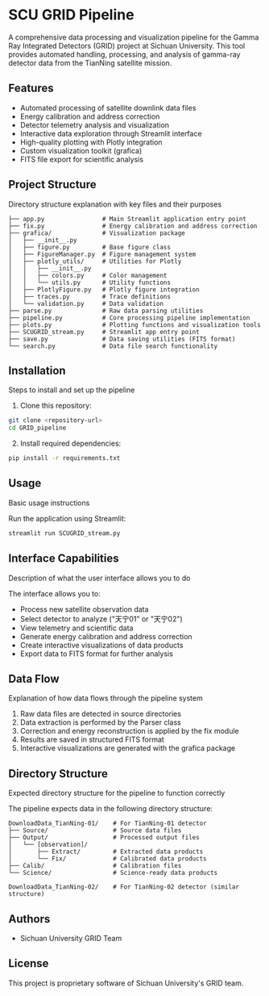 # SCU GRID Pipeline

A comprehensive data processing and visualization pipeline for the Gamma Ray Integrated Detectors (GRID) project at Sichuan University. This tool provides automated handling, processing, and analysis of gamma-ray detector data from the TianNing satellite mission.

## Features

- Automated processing of satellite downlink data files
- Energy calibration and address correction
- Detector telemetry analysis and visualization
- Interactive data exploration through Streamlit interface
- High-quality plotting with Plotly integration
- Custom visualization toolkit (grafica)
- FITS file export for scientific analysis

## Project Structure

Directory structure explanation with key files and their purposes

```
├── app.py                # Main Streamlit application entry point
├── fix.py                # Energy calibration and address correction
├── grafica/              # Visualization package
│   ├── __init__.py
│   ├── figure.py         # Base figure class
│   ├── FigureManager.py  # Figure management system
│   ├── plotly_utils/     # Utilities for Plotly
│   │   ├── __init__.py
│   │   ├── colors.py     # Color management
│   │   └── utils.py      # Utility functions
│   ├── PlotlyFigure.py   # Plotly figure integration
│   ├── traces.py         # Trace definitions
│   └── validation.py     # Data validation
├── parse.py              # Raw data parsing utilities
├── pipeline.py           # Core processing pipeline implementation
├── plots.py              # Plotting functions and visualization tools
├── SCUGRID_stream.py     # Streamlit app entry point
├── save.py               # Data saving utilities (FITS format)
└── search.py             # Data file search functionality
```

## Installation

Steps to install and set up the pipeline

1. Clone this repository:

```bash
git clone <repository-url>
cd GRID_pipeline
```

2. Install required dependencies:

```bash
pip install -r requirements.txt
```

## Usage

Basic usage instructions

Run the application using Streamlit:

```bash
streamlit run SCUGRID_stream.py
```

## Interface Capabilities

Description of what the user interface allows you to do

The interface allows you to:

- Process new satellite observation data
- Select detector to analyze ("天宁01" or "天宁02")
- View telemetry and scientific data
- Generate energy calibration and address correction
- Create interactive visualizations of data products
- Export data to FITS format for further analysis

## Data Flow

Explanation of how data flows through the pipeline system

1. Raw data files are detected in source directories
2. Data extraction is performed by the Parser class
3. Correction and energy reconstruction is applied by the fix module
4. Results are saved in structured FITS format
5. Interactive visualizations are generated with the grafica package

## Directory Structure

Expected directory structure for the pipeline to function correctly

The pipeline expects data in the following directory structure:

```
DownloadData_TianNing-01/    # For TianNing-01 detector
├── Source/                  # Source data files
├── Output/                  # Processed output files
│   └── [observation]/
│       ├── Extract/         # Extracted data products
│       └── Fix/             # Calibrated data products
├── Calib/                   # Calibration files
└── Science/                 # Science-ready data products

DownloadData_TianNing-02/    # For TianNing-02 detector (similar structure)
```

## Authors

- Sichuan University GRID Team

## License

This project is proprietary software of Sichuan University's GRID team.
